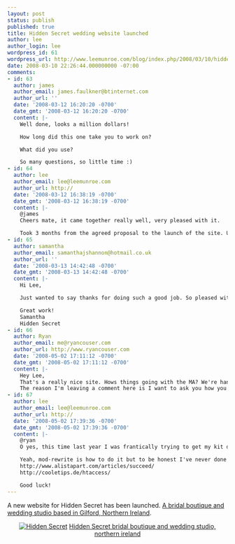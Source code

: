 ```yaml
---
layout: post
status: publish
published: true
title: Hidden Secret wedding website launched
author: lee
author_login: lee
wordpress_id: 61
wordpress_url: http://www.leemunroe.com/blog/index.php/2008/03/10/hidden-secret-wedding-website-launched/
date: 2008-03-10 22:26:44.000000000 -07:00
comments:
- id: 63
  author: james
  author_email: james.faulkner@btinternet.com
  author_url: ''
  date: '2008-03-12 16:20:20 -0700'
  date_gmt: '2008-03-12 16:20:20 -0700'
  content: |-
    Well done, looks a million dollars!

    How long did this one take you to work on?

    What did you use?

    So many questions, so little time :)
- id: 64
  author: lee
  author_email: lee@leemunroe.com
  author_url: http://
  date: '2008-03-12 16:38:19 -0700'
  date_gmt: '2008-03-12 16:38:19 -0700'
  content: |-
    @james
    Cheers mate, it came together really well, very pleased with it.

    Took 3 months from the agreed proposal to the launch of the site. Usual "Technologies used" - Illustrator, Photoshop, Flash, Dreamweaver (hand coded). Used Wordpress for the blog.
- id: 65
  author: samantha
  author_email: samanthajshannon@hotmail.co.uk
  author_url: ''
  date: '2008-03-13 14:42:48 -0700'
  date_gmt: '2008-03-13 14:42:48 -0700'
  content: |-
    Hi Lee,

    Just wanted to say thanks for doing such a good job. So pleased with the final result. Have already recieved a number of enquiries from the site.

    Great work!
    Samantha
    Hidden Secret
- id: 66
  author: Ryan
  author_email: me@ryancouser.com
  author_url: http://www.ryancouser.com
  date: '2008-05-02 17:11:12 -0700'
  date_gmt: '2008-05-02 17:11:12 -0700'
  content: |-
    Hey Lee,
    That's a really nice site. Hows things going with the MA? We're handing in are major project next wk, bet you remember that last year. Stressful times.
    The reason I'm leaving a comment here is I want to ask you how you hide the .php with /folder. I have been trying to figure this out for weeks on Dreamhost and realise it mod_rewrite but do you have any useful tips.
- id: 67
  author: lee
  author_email: lee@leemunroe.com
  author_url: http://
  date: '2008-05-02 17:39:36 -0700'
  date_gmt: '2008-05-02 17:39:36 -0700'
  content: |-
    @ryan
    O yes, this time last year I was frantically trying to get my kit designer to work. Let me know when yours is up and running.

    Yeah, mod-rewrite is how to do it but to be honest I've never done it before as I use a lot of asp and now Ruby on Rails (which is really easy to customise urls). I hunted out these links from my delicious that I saved ages ago and hope they'll help - they seem pretty useful.
    http://www.alistapart.com/articles/succeed/
    http://cooletips.de/htaccess/

    Good luck!
---
```

A new website for Hidden Secret has been launched. <a href="http://www.hiddensecretwedding.com">A bridal boutique and wedding studio based in Gilford, Northern Ireland</a>.

<!--more-->
<p align="center"><a href="http://www.hiddensecretwedding.com"><img src="http://www.leemunroe.com/wp-content/uploads/2008/03/hidden.jpg" alt="Hidden Secret" /></a>
<a href="http://www.hiddensecretwedding.com">Hidden Secret bridal boutique and wedding studio, northern ireland</a>
